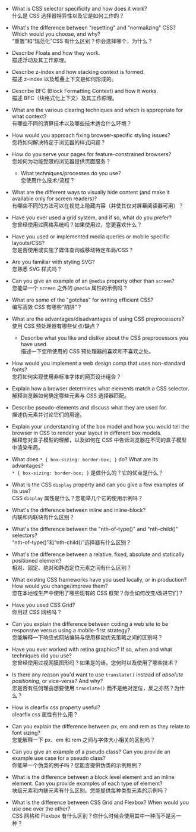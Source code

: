 - What is CSS selector specificity and how does it work?  
  什么是 CSS 选择器特异性以及它是如何工作的？

- What's the difference between "resetting" and "normalizing" CSS? Which would you choose, and why?  
  “重置”和“规范化”CSS 有什么区别？你会选择哪个，为什么？
- Describe Floats and how they work.  
  描述浮动及其工作原理。
- Describe z-index and how stacking context is formed.  
  描述 z-index 以及堆叠上下文是如何形成的。
- Describe BFC (Block Formatting Context) and how it works.  
  描述 BFC（块格式化上下文）及其工作原理。
- What are the various clearing techniques and which is appropriate for what context?  
  有哪些不同的清算技术以及哪些技术适合什么环境？
- How would you approach fixing browser-specific styling issues?  
  您将如何解决特定于浏览器的样式问题？
- How do you serve your pages for feature-constrained browsers?  
  您如何为功能受限的浏览器提供页面服务？
  - What techniques/processes do you use?  
    您使用什么技术/流程？
- What are the different ways to visually hide content (and make it available only for screen readers)?  
  有哪些不同的方法可以在视觉上隐藏内容（并使其仅对屏幕阅读器可用）？
- Have you ever used a grid system, and if so, what do you prefer?  
  您曾经使用过网格系统吗？如果使用过，您更喜欢什么？
- Have you used or implemented media queries or mobile specific layouts/CSS?  
  您是否使用或实施了媒体查询或移动特定布局/CSS？
- Are you familiar with styling SVG?  
  您熟悉 SVG 样式吗？
- Can you give an example of an `@media` property other than `screen`?  
  您能举一个 `screen` 之外的 `@media` 属性的示例吗？
- What are some of the "gotchas" for writing efficient CSS?  
  编写高效 CSS 有哪些“陷阱”？
- What are the advantages/disadvantages of using CSS preprocessors?  
  使用 CSS 预处理器有哪些优点/缺点？
  - Describe what you like and dislike about the CSS preprocessors you have used.  
    描述一下您所使用的 CSS 预处理器的喜欢​​和不喜欢之处。
- How would you implement a web design comp that uses non-standard fonts?  
  您将如何实现使用非标准字体的网页设计组合？
- Explain how a browser determines what elements match a CSS selector.  
  解释浏览器如何确定哪些元素与 CSS 选择器匹配。
- Describe pseudo-elements and discuss what they are used for.  
  描述伪元素并讨论它们的用途。
- Explain your understanding of the box model and how you would tell the browser in CSS to render your layout in different box models.  
  解释您对盒子模型的理解，以及如何在 CSS 中告诉浏览器在不同的盒子模型中渲染布局。
- What does `* { box-sizing: border-box; }` do? What are its advantages?  
  `* { box-sizing: border-box; }` 是做什么的？它的优点是什么？
- What is the CSS `display` property and can you give a few examples of its use?  
  CSS `display` 属性是什么？您能举几个它的使用示例吗？
- What's the difference between inline and inline-block?  
  内联和内联块有什么区别？
- What's the difference between the "nth-of-type()" and "nth-child()" selectors?  
  “nth-of-type()”和“nth-child()”选择器有什么区别？
- What's the difference between a relative, fixed, absolute and statically positioned element?  
  相对、固定、绝对和静态定位元素之间有什么区别？
- What existing CSS frameworks have you used locally, or in production? How would you change/improve them?  
  您在本地或生产中使用了哪些现有的 CSS 框架？你会如何改变/改进它们？
- Have you used CSS Grid?  
  你用过 CSS 网格吗？
- Can you explain the difference between coding a web site to be responsive versus using a mobile-first strategy?  
  您能解释一下响应式网站编码与使用移动优先策略之间的区别吗？
- Have you ever worked with retina graphics? If so, when and what techniques did you use?  
  您曾经使用过视网膜图形吗？如果是的话，您何时以及使用了哪些技术？
- Is there any reason you'd want to use `translate()` instead of *absolute positioning*, or vice-versa? And why?  
  您是否有任何理由想要使用 `translate()` 而不是绝对定位，反之亦然？为什么？
- How is clearfix css property useful?  
  clearfix css 属性有什么用？
- Can you explain the difference between px, em and rem as they relate to font sizing?  
  您能解释一下 px、em 和 rem 之间与字体大小相关的区别吗？
- Can you give an example of a pseudo class? Can you provide an example use case for a pseudo class?  
  你能举一个伪类的例子吗？您能否提供伪类的示例用例？
- What is the difference between a block level element and an inline element. Can you provide examples of each type of element?  
  块级元素和内联元素有什么区别。您能提供每种类型元素的示例吗？
- What is the difference between CSS Grid and Flexbox? When would you use one over the other?  
  CSS 网格和 Flexbox 有什么区别？你什么时候会使用其中一种而不是另一种？
